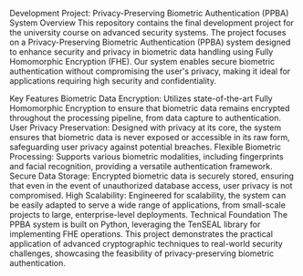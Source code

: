 Development Project: Privacy-Preserving Biometric Authentication (PPBA) System
Overview
This repository contains the final development project for the university course on advanced security systems. The project focuses on a Privacy-Preserving Biometric Authentication (PPBA) system designed to enhance security and privacy in biometric data handling using Fully Homomorphic Encryption (FHE). Our system enables secure biometric authentication without compromising the user's privacy, making it ideal for applications requiring high security and confidentiality.

Key Features
Biometric Data Encryption: Utilizes state-of-the-art Fully Homomorphic Encryption to ensure that biometric data remains encrypted throughout the processing pipeline, from data capture to authentication.
User Privacy Preservation: Designed with privacy at its core, the system ensures that biometric data is never exposed or accessible in its raw form, safeguarding user privacy against potential breaches.
Flexible Biometric Processing: Supports various biometric modalities, including fingerprints and facial recognition, providing a versatile authentication framework.
Secure Data Storage: Encrypted biometric data is securely stored, ensuring that even in the event of unauthorized database access, user privacy is not compromised.
High Scalability: Engineered for scalability, the system can be easily adapted to serve a wide range of applications, from small-scale projects to large, enterprise-level deployments.
Technical Foundation
The PPBA system is built on Python, leveraging the TenSEAL library for implementing FHE operations. This project demonstrates the practical application of advanced cryptographic techniques to real-world security challenges, showcasing the feasibility of privacy-preserving biometric authentication.
